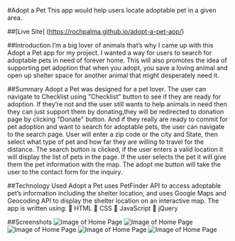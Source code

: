 #Adopt a Pet
This app would help users locate adoptable pet in a given area. 

##[Live Site] (https://rochpalma.github.io/adopt-a-pet-app/)

##Introduction
I’m a big lover of animals that’s why I came up with this Adopt a Pet app for my project. I wanted a way for users to search for adoptable pets in need of forever home. This will also promotes the idea of supporting pet adoption that when you adopt, you save a loving animal and open up shelter space for another animal that might desperately need it.

##Summary
Adopt a Pet was designed for a pet lover. The user can navigate to Checklist using "Checklist" button to see if they are ready for adoption. If they’re not and the user still wants to help animals in need then they can just support them by donating,they will be redirected to donation page by clicking "Donate" button. And if they really are ready to commit for pet adoption and want to search for adoptable pets, the user can navigate to the search page. User will enter a zip code or the city and State, then select what type of pet and how far they are willing to travel for the distance. The search button is clicked, if the user enters a valid location it will display the list of pets in the page. If the user selects the pet it will give them the pet information with the map. The adopt me button will take the user to the contact form for the inquiry.

##Technology Used
Adopt a Pet uses PetFinder API to access adoptable pet’s information including the shelter location, and uses Google Maps and Geocoding API to display the shelter location on an interactive map.
The app is written using:
 HTML
 CSS
 JavaScript
 jQuery

##Screenshots
![Image of Home Page](projects/Screenshots/home.png)
![Image of Home Page](projects/Screenshots/home-section.png)
![Image of Home Page](projects/Screenshots/search.png)
![Image of Home Page](projects/Screenshots/result.png)
![Image of Home Page](projects/Screenshots/modal.png)